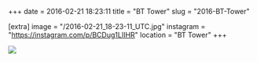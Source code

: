 +++
date = 2016-02-21 18:23:11
title = "BT Tower"
slug = "2016-BT-Tower"

[extra]
image = "/2016-02-21_18-23-11_UTC.jpg"
instagram = "https://instagram.com/p/BCDug1LIIHR"
location = "BT Tower"
+++

<img src="/2016-02-21_18-23-11_UTC.jpg" />
